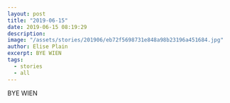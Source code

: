 ```yaml
---
layout: post
title: "2019-06-15"
date: 2019-06-15 08:19:29
description: 
image: "/assets/stories/201906/eb72f5698731e848a98b23196a451684.jpg"
author: Elise Plain
excerpt: BYE WIEN
tags: 
  - stories
  - all
---
```


BYE WIEN
<p></p>
